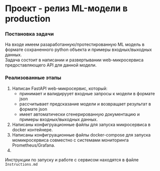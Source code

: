 # Проект - релиз ML-модели в production

### Постановка задачи
На входе имеем разаработанную/протестированную ML модель в формате сохраненного python объекта и примеры входных/выходных данных.   
Задача состоит в написании и развертывании web-микросервиса предоставляющего API для данной модели.

### Реализованные этапы
1. Написан FastAPI web-микросервис, который:
    - принимает и валидируует входные запросы к модели в формате json
    - рассчитывает предсказание модели и возвращает результат в формате json
    - имеет автоматически сгенерированную документацию и примеры входных/выходных данных.
2. Написаны конфигруационные файлы для запуска микросервиса в docker контейнере.
3. Написаны конфигруационные файлы docker-compose для запуска момикросервиса совместно с системами мониторинга Prometheus/Grafana. 
4. 

Инструкции по запуску и работе с сервисом находятся в файле `Instructions.md`

